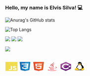 ### Hello, my name is Elvis Silva! 💻



<!--
**Elvissiilvaa/Elvissiilvaa** is a ✨ _special_ ✨ repository because its `README.md` (this file) appears on your GitHub profile.

Here are some ideas to get you started:


- 🌱 I’m currently learning front-end  ...

- 💬 Ask me about ...
- 📫 How to reach me: ...
- 😄 Pronouns: ...
- ⚡ Fun fact: ...
-->



![Anurag's GitHub stats](https://github-readme-stats.vercel.app/api?username=Elvissiilvaa&show_icons=true&theme=radical)



![Top Langs](https://github-readme-stats.vercel.app/api/top-langs/?username=Elvissiilvaa&layout=compact&theme=radical)

<!-- Parte das redes sociais--> 

<div>
<a href = "mailto:xelvinho@gmail.com" target = "newblank" ><img src = "https://img.shields.io/badge/Gmail-D14836?style=for-the-badge&logo=gmail&logoColor=white"></a>
<a href = "https://instagram.com/Elvissiilvaa" target = "_blank"><img src = "https://img.shields.io/badge/Instagram-E4405F?style=for-the-badge&logo=instagram&logoColor=white"></a>
<a href = "https://www.linkedin.com/in/elvis-silva-2a7a26128/" target = "_blank"><img src = "https://img.shields.io/badge/LinkedIn-0077B5?style=for-the-badge&logo=linkedin&logoColor=white"></a>
  
<a href = "" target = "newblank" ><img src = "https://img.shields.io/badge/Gmail-D14836?style=for-the-badge&logo=gmail&logoColor=white"></a>
  
</div> 


<!-- Parte dos icones de ferramentas que sei usar --> 

<div style = "display: inline_block"><br>
<img align = "center" alt="Elvis-JS" height = "30" width = "40" src = "https://raw.githubusercontent.com/devicons/devicon/master/icons/javascript/javascript-plain.svg"> 
<img align = "center" alt="Elvis-CSS" height = "30" width = "40" src = "https://raw.githubusercontent.com/devicons/devicon/master/icons/css3/css3-original.svg">
<img align = "center" alt="Elvis-HTML" height = "30" width = "40" src = "https://raw.githubusercontent.com/devicons/devicon/master/icons/html5/html5-original.svg">
<img align = "center" alt="Elvis-Java" height = "30" width = "40" src = "https://raw.githubusercontent.com/devicons/devicon/master/icons/java/java-plain.svg">
<img align = "center" alt="Elvis-Csharp" height = "30" width = "40" src = "https://raw.githubusercontent.com/devicons/devicon/master/icons/csharp/csharp-original.svg">
<img align = "center" alt="Elvis-Linux" height = "30" width = "40" src = "https://raw.githubusercontent.com/devicons/devicon/master/icons/linux/linux-original.svg">
</div <br>

  <!--
<div>
 <img src="https://komarev.com/ghpvc/?username=Elvissiilvaa&color=green" alt="Elvissiilvaa" /> 
</div>
--> 
